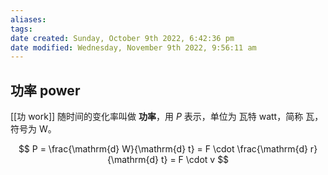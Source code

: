 ```yaml
---
aliases: 
tags: 
date created: Sunday, October 9th 2022, 6:42:36 pm
date modified: Wednesday, November 9th 2022, 9:56:11 am
---
```

## 功率 power

[[功 work]] 随时间的变化率叫做 **功率**，用 $P$ 表示，单位为 瓦特 watt，简称 瓦，符号为 $\mathrm{W}$。


$$ P = \frac{\mathrm{d} W}{\mathrm{d} t} = F \cdot \frac{\mathrm{d} r}{\mathrm{d} t} = F \cdot v $$

